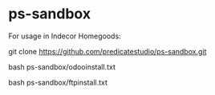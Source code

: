 # ps-sandbox

For usage in Indecor Homegoods:


git clone https://github.com/predicatestudio/ps-sandbox.git

bash ps-sandbox/odooinstall.txt

bash ps-sandbox/ftpinstall.txt
